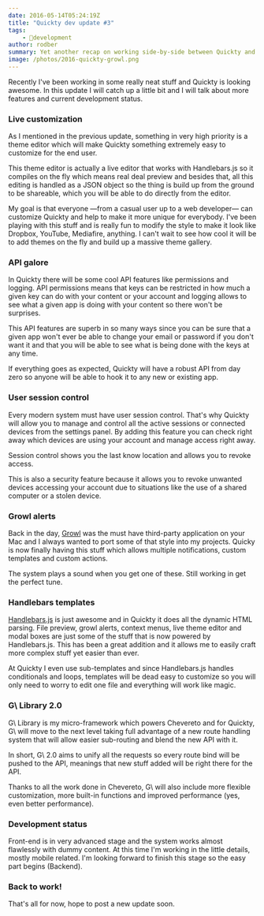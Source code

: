 ```yaml
---
date: 2016-05-14T05:24:19Z
title: "Quickty dev update #3"
tags:
    - 🔬development
author: rodber
summary: Yet another recap on working side-by-side between Quickty and Chevereto.
image: /photos/2016-quickty-growl.png
---
```


Recently I've been working in some really neat stuff and Quickty is looking awesome. In this update I will catch up a little bit and I will talk about more features and current development status.

### Live customization

As I mentioned in the previous update, something in very high priority is a theme editor which will make Quickty something extremely easy to customize for the end user.

This theme editor is actually a live editor that works with Handlebars.js so it compiles on the fly which means real deal preview and besides that, all this editing is handled as a JSON object so the thing is build up from the ground to be shareable, which you will be able to do directly from the editor.

My goal is that everyone —from a casual user up to a web developer— can customize Quickty and help to make it more unique for everybody. I've been playing with this stuff and is really fun to modify the style to make it look like Dropbox, YouTube, Mediafire, anything. I can't wait to see how cool it will be to add themes on the fly and build up a massive theme gallery.

### API galore

In Quickty there will be some cool API features like permissions and logging. API permissions means that keys can be restricted in how much a given key can do with your content or your account and logging allows to see what a given app is doing with your content so there won't be surprises.

This API features are superb in so many ways since you can be sure that a given app won't ever be able to change your email or password if you don't want it and that you will be able to see what is being done with the keys at any time.

If everything goes as expected, Quickty will have a robust API from day zero so anyone will be able to hook it to any new or existing app.

### User session control

Every modern system must have user session control. That's why Quickty will allow you to manage and control all the active sessions or connected devices from the settings panel. By adding this feature you can check right away which devices are using your account and manage access right away.

Session control shows you the last know location and allows you to revoke access.

This is also a security feature because it allows you to revoke unwanted devices accessing your account due to situations like the use of a shared computer or a stolen device.

### Growl alerts

Back in the day, [Growl](https://growl.info/) was the must have third-party application on your Mac and I always wanted to port some of that style into my projects. Quicky is now finally having this stuff which allows multiple notifications, custom templates and custom actions.

The system plays a sound when you get one of these. Still working in get the perfect tune.

### Handlebars templates

[Handlebars.js](https://handlebarsjs.com/) is just awesome and in Quickty it does all the dynamic HTML parsing. File preview, growl alerts, context menus, live theme editor and modal boxes are just some of the stuff that is now powered by Handlebars.js. This has been a great addition and it allows me to easily craft more complex stuff yet easier than ever.

At Quickty I even use sub-templates and since Handlebars.js handles conditionals and loops, templates will be dead easy to customize so you will only need to worry to edit one file and everything will work like magic.

### G\ Library 2.0

G\ Library is my micro-framework which powers Chevereto and for Quickty, G\ will move to the next level taking full advantage of a new route handling system that will allow easier sub-routing and blend the new API with it.

In short, G\ 2.0 aims to unify all the requests so every route bind will be pushed to the API, meanings that new stuff added will be right there for the API.

Thanks to all the work done in Chevereto, G\ will also include more flexible customization, more built-in functions and improved performance (yes, even better performance).

### Development status

Front-end is in very advanced stage and the system works almost flawlessly with dummy content. At this time I'm working in the little details, mostly mobile related. I'm looking forward to finish this stage so the easy part begins (Backend).

### Back to work!

That's all for now, hope to post a new update soon.
